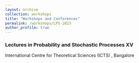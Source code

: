 ```yaml
---
layout: archive
collection: workshops
title: "Workshops and Conferences"
permalink: /workshops/LPS-2023
author_profile: true
---
```



### Lectures in Probability and Stochastic Processes XV
International Centre for Theoretical Sciences (ICTS) , Bangalore
